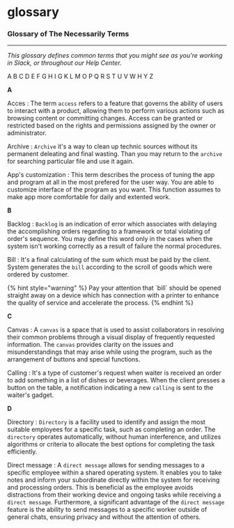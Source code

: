 # glossary

### Glossary of The Necessarily Terms

***

_This glossary defines common terms that you might see as you're working in Slack, or throughout our Help Center._

A B C D E F G H I G K L M O P Q R S T U V W H Y Z

**A**

Acces : The term `access` refers to a feature that governs the ability of users to interact with a product, allowing them to perform various actions such as browsing content or committing changes. Access can be granted or restricted based on the rights and permissions assigned by the owner or administrator.

Archive : `Archive` it's a way to clean up technic sources without its permanent deleating and final wasting. Than you may return to the `archive` for searching particular file and use it again.

App's customization : This term describes the process of tuning the app and program at all in the most prefered for the user way. You are able to customize interface of the program as you want. This function assumes to make app more comfortable for daily and extented work.

**B**

Backlog : `Backlog` is an indication of error which associates with delaying the accomplishing orders regarding to a framework or total violating of order's sequence. You may define this word only in the cases when the system isn't working correctly as a result of failure the normal procedures.

Bill : It's a final calculating of the sum which must be paid by the client. System generates the `bill` according to the scroll of goods which were ordered by customer.

{% hint style="warning" %}
Pay your attention that \`bill\` should be opened straight away on a device which has connection with a printer to enhance the quality of service and accelerate the process.
{% endhint %}

**C**

Canvas : A `canvas` is a space that is used to assist collaborators in resolving their common problems through a visual display of frequently requested information. The `canvas` provides clarity on the issues and misunderstandings that may arise while using the program, such as the arrangement of buttons and special functions.

Calling : It's a type of customer's request when waiter is received an order to add something in a list of dishes or beverages. When the client presses a button on the table, a notification indicating a new `calling` is sent to the waiter's gadget.

**D**

Directory : `Directory` is a facility used to identify and assign the most suitable employees for a specific task, such as completing an order. The `directory` operates automatically, without human interference, and utilizes algorithms or criteria to allocate the best options for completing the task efficiently.

Direct message : A `direct message` allows for sending messages to a specific employee within a shared operating system. It enables you to take notes and inform your subordinate directly within the system for receiving and processing orders. This is beneficial as the employee avoids distractions from their working device and ongoing tasks while receiving a `direct message`. Furthermore, a significant advantage of the `direct message` feature is the ability to send messages to a specific worker outside of general chats, ensuring privacy and without the attention of others.

